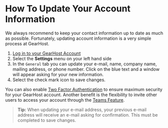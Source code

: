 # How To Update Your Account Information
We always recommend to keep your contact information up to date as much as possible. Fortunately, updating account information is a very simple process at GearHost.

 1. [Log in to your GearHost Account](https://my.gearhost.com/account/login)
 2. Select the **Settings** menu on your left hand side
 3. In the `General` tab  you can update your e-mail, name, company name, mailing address, or phone number. Click on the blue text and a window will appear asking for your new information. 
 4. Select the check mark icon to save changes.

You can also enable [Two Factor Authentication](https://www.gearhost.com/documentation/two-factor-authentication) to ensure maximum security for your GearHost account. Another benefit is the flexibility to invite other users to access your account through the [Teams Feature](https://www.gearhost.com/documentation/teams).

>**Tip:** When updating your e-mail address, your previous e-mail address will receive an e-mail asking for confirmation. This must be completed to save changes.